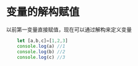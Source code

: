 # 变量的解构赋值
以前第一变量直接赋值，现在可以通过解构来定义变量
```js
    let [a,b,c]=[1,2,3]
    console.log(a) //1
    console.log(b) //2
    console.log(c) //3
```